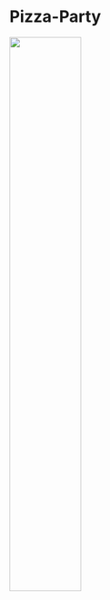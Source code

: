 # Pizza-Party
<img src="https://github.com/your_profile/Pizza-Party/blob/main/Images/filename.jpg" width=50% height=50%>
